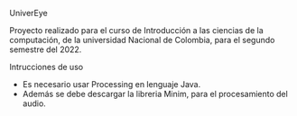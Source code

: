 UniverEye	

Proyecto realizado para el curso de Introducción a las ciencias de la computación, de la universidad Nacional de Colombia, para el segundo semestre del 2022.

Intrucciones de uso
-	Es necesario usar Processing en lenguaje Java.
-	Además se debe descargar la libreria Minim, para el procesamiento del audio.
